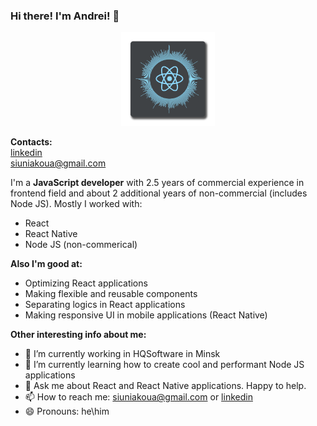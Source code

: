 ### Hi there! I'm Andrei! 👋

<p align="center">
  <img
      src="https://github.com/MinskLeo/minskleo/blob/master/rn-logo.png"
      width=150px
      height=150px
   />
</p>


**Contacts:**  
[linkedin](https://www.linkedin.com/in/minskleo/)  
siuniakoua@gmail.com

I'm a **JavaScript developer** with 2.5 years of commercial experience in frontend field and about 2 additional years of non-commercial (includes Node JS). Mostly I worked with:
- React
- React Native
- Node JS (non-commerical)

**Also I'm good at:**
- Optimizing React applications
- Making flexible and reusable components
- Separating logics in React applications
- Making responsive UI in mobile applications (React Native)

**Other interesting info about me:**
- 🔭 I’m currently working in HQSoftware in Minsk
- 🌱 I’m currently learning how to create cool and performant Node JS applications
- 💬 Ask me about React and React Native applications. Happy to help.
- 📫 How to reach me: siuniakoua@gmail.com or [linkedin](https://www.linkedin.com/in/minskleo/)
- 😄 Pronouns: he\him
